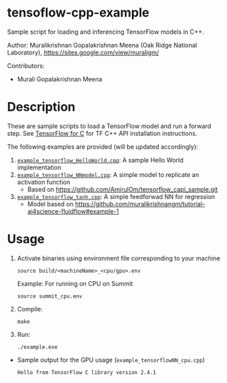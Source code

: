 # tensoflow-cpp-example

Sample script for loading and inferencing TensorFlow models in C++.

Author: Muralikrishnan Gopalakrishnan Meena (Oak Ridge National Laboratory), https://sites.google.com/view/muraligm/

Contributors:
* Murali Gopalakrishnan Meena

# Description

These are sample scripts to load a TensorFlow model and run a forward step. See [TensorFlow for C](https://www.tensorflow.org/install/lang_c) for TF C++ API installation instructions.

The following examples are provided (will be updated accordingly):
1. [`example_tensorflow_HelloWorld.cpp`](example_tensorflow_HelloWorld.cpp): A sample Hello World implementation
2. [`example_tensorflow_NNmodel.cpp`](example_tensorflow_NNmodel.cpp): A simple model to replicate an activation function
    - Based on https://github.com/AmirulOm/tensorflow_capi_sample.git
3. [`example_tensorflow_tanh.cpp`](example_tensorflow_tanh.cpp): A simple feedforwad NN for regression
    - Model based on https://github.com/muralikrishnangm/tutorial-ai4science-fluidflow#example-1

# Usage

1. Activate binaries using environment file corresponding to your machine
    ```
    source build/<machineName>_<cpu/gpu>.env
    ```
    Example: For running on CPU on Summit
    ```
    source summit_cpu.env
    ```
2. Compile: 
    ```
    make
    ```
3. Run:
    ```
    ./example.exe
    ```
    
* Sample output for the GPU usage (`example_tensorflowNN_cpu.cpp`)
  ```
  Hello from TensorFlow C library version 2.4.1
  ```


